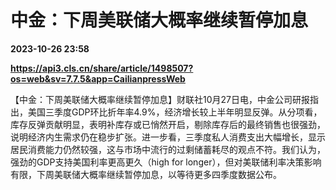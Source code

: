 # 中金：下周美联储大概率继续暂停加息

**2023-10-26 23:58**

**https://api3.cls.cn/share/article/1498507?os=web&sv=7.7.5&app=CailianpressWeb**

【中金：下周美联储大概率继续暂停加息】财联社10月27日电，中金公司研报指出，美国三季度GDP环比折年率4.9%，经济增长较上半年明显反弹。从分项看，库存反弹贡献明显，表明补库存或已悄然开启，剔除库存后的最终销售也很强劲，说明经济内生需求仍在稳步扩张。进一步看，三季度私人消费支出大幅增长，显示居民消费能力仍然较强，这与市场中流行的过剩储蓄耗尽的观点不符。我们认为，强劲的GDP支持美国利率更高更久（high for longer），但对美联储利率决策影响有限，下周美联储大概率继续暂停加息，以等待更多四季度数据公布。